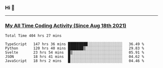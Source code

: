 ### Hi 🙂

---

### <a href="https://wakatime.com/@Eroxl">My All Time Coding Activity (Since Aug 18th 2021)</a>
<!--START_SECTION:waka-all-->
```text
Total Time 404 hrs 27 mins

TypeScript   147 hrs 36 mins █████████░░░░░░░░░░░░░░░░   36.49 % 
Python       120 hrs 40 mins ███████▒░░░░░░░░░░░░░░░░░   29.83 % 
Svelte       23 hrs 54 mins  █▒░░░░░░░░░░░░░░░░░░░░░░░   05.91 % 
JSON         18 hrs 41 mins  █░░░░░░░░░░░░░░░░░░░░░░░░   04.62 % 
JavaScript   18 hrs 2 mins   █░░░░░░░░░░░░░░░░░░░░░░░░   04.46 % 
```
<!--END_SECTION:waka-all-->
